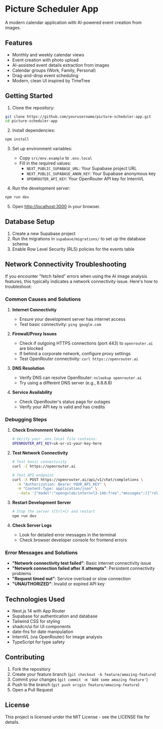 # Picture Scheduler App

A modern calendar application with AI-powered event creation from images.

## Features

- Monthly and weekly calendar views
- Event creation with photo upload
- AI-assisted event details extraction from images
- Calendar groups (Work, Family, Personal)
- Drag-and-drop event scheduling
- Modern, clean UI inspired by TimeTree

## Getting Started

1. Clone the repository:
```bash
git clone https://github.com/yourusername/picture-scheduler-app.git
cd picture-scheduler-app
```

2. Install dependencies:
```bash
npm install
```

3. Set up environment variables:
   - Copy `src/env.example` to `.env.local`
   - Fill in the required values:
     - `NEXT_PUBLIC_SUPABASE_URL`: Your Supabase project URL
     - `NEXT_PUBLIC_SUPABASE_ANON_KEY`: Your Supabase anonymous key
     - `OPENROUTER_API_KEY`: Your OpenRouter API key for InternVL

4. Run the development server:
```bash
npm run dev
```

5. Open [http://localhost:3000](http://localhost:3000) in your browser.

## Database Setup

1. Create a new Supabase project
2. Run the migrations in `supabase/migrations/` to set up the database schema
3. Enable Row Level Security (RLS) policies for the events table

## Network Connectivity Troubleshooting

If you encounter "fetch failed" errors when using the AI image analysis features, this typically indicates a network connectivity issue. Here's how to troubleshoot:

### Common Causes and Solutions

1. **Internet Connectivity**
   - Ensure your development server has internet access
   - Test basic connectivity: `ping google.com`

2. **Firewall/Proxy Issues**
   - Check if outgoing HTTPS connections (port 443) to `openrouter.ai` are blocked
   - If behind a corporate network, configure proxy settings
   - Test OpenRouter connectivity: `curl https://openrouter.ai`

3. **DNS Resolution**
   - Verify DNS can resolve OpenRouter: `nslookup openrouter.ai`
   - Try using a different DNS server (e.g., 8.8.8.8)

4. **Service Availability**
   - Check OpenRouter's status page for outages
   - Verify your API key is valid and has credits

### Debugging Steps

1. **Check Environment Variables**
   ```bash
   # Verify your .env.local file contains:
   OPENROUTER_API_KEY=sk-or-v1-your-key-here
   ```

2. **Test Network Connectivity**
   ```bash
   # Test basic connectivity
   curl -I https://openrouter.ai
   
   # Test API endpoint
   curl -X POST https://openrouter.ai/api/v1/chat/completions \
     -H "Authorization: Bearer YOUR_API_KEY" \
     -H "Content-Type: application/json" \
     --data '{"model":"opengvlab/internvl3-14b:free","messages":[{"role":"user","content":"test"}]}'
   ```

3. **Restart Development Server**
   ```bash
   # Stop the server (Ctrl+C) and restart
   npm run dev
   ```

4. **Check Server Logs**
   - Look for detailed error messages in the terminal
   - Check browser developer console for frontend errors

### Error Messages and Solutions

- **"Network connectivity test failed"**: Basic internet connectivity issue
- **"Network connection failed after X attempts"**: Persistent connectivity problems
- **"Request timed out"**: Service overload or slow connection
- **"UNAUTHORIZED"**: Invalid or expired API key

## Technologies Used

- Next.js 14 with App Router
- Supabase for authentication and database
- Tailwind CSS for styling
- shadcn/ui for UI components
- date-fns for date manipulation
- InternVL (via OpenRouter) for image analysis
- TypeScript for type safety

## Contributing

1. Fork the repository
2. Create your feature branch (`git checkout -b feature/amazing-feature`)
3. Commit your changes (`git commit -m 'Add some amazing feature'`)
4. Push to the branch (`git push origin feature/amazing-feature`)
5. Open a Pull Request

## License

This project is licensed under the MIT License - see the LICENSE file for details.